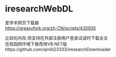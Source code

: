 # iresearchWebDL
爱学术网页下载器  
https://greasyfork.org/zh-CN/scripts/430935  

比较吃内存,但支持在外部注册用户登录试读时下载全文  
在校园网环境下推荐用VB.NET版https://github.com/qinlili23333/iresearchDownloader
